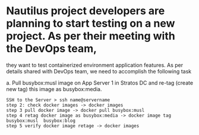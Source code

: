 # Nautilus project developers are planning to start testing on a new project. As per their meeting with the DevOps team, 
  they want to test containerized environment application features. As per details shared with DevOps team, we need to accomplish the following task
  
  a. Pull busybox:musl image on App Server 1 in Stratos DC and re-tag (create new tag) this image as busybox:media.

```
SSH to the Server > ssh name@servername
step 2: check docker images -> docker images 
step 3 pull docker image -> docker pull busybox:musl 
step 4 retag docker image as busybox:media -> docker image tag busybox:musl  busybox:blog
step 5 verify docker image retage -> docker images 
```
